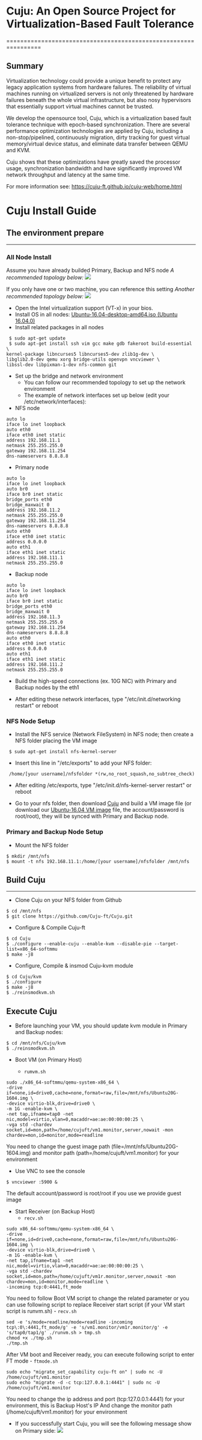 # Cuju: An Open Source Project for Virtualization-Based Fault Tolerance

================================================================

Summary
-------
Virtualization technology could provide a unique benefit to protect any legacy application systems from hardware failures. The reliability of virtual machines running on virtualized servers is not only threatened by hardware failures beneath the whole virtual infrastructure, but also nosy hypervisors that essentially support virtual machines cannot be trusted.

We develop the opensource tool, Cuju, which is a virtualization based fault tolerance technique with epoch-based synchronization. There are several performance optimization technologies are applied by Cuju, including a non-stop/pipelined, continuously migration, dirty tracking for guest virtual memory/virtual device status, and eliminate data transfer between QEMU and KVM.

Cuju shows that these optimizations have greatly saved the processor usage, synchronization bandwidth and have significantly improved VM network throughput and latency at the same time.

For more information see: https://cuju-ft.github.io/cuju-web/home.html

# Cuju Install Guide
## The environment prepare
---
### All Node Install
Assume you have already builded Primary, Backup and NFS node
*A recommended topology below:*
![](https://i.imgur.com/DuKZweZ.png)

If you only have one or two machine, you can reference this setting
*Another recommended topology below:*
![](https://i.imgur.com/38d0kzJ.png)

- Open the Intel virtualization support (VT-x) in your bios.
- Install OS in all nodes: [Ubuntu-16.04-desktop-amd64.iso (Ubuntu 16.04.0)](https://drive.google.com/file/d/0B9au9R9FzSWKUjRZclBXbXB0eEk/view)
- Install related packages in all nodes
```
 $ sudo apt-get update
 $ sudo apt-get install ssh vim gcc make gdb fakeroot build-essential \
kernel-package libncurses5 libncurses5-dev zlib1g-dev \
libglib2.0-dev qemu xorg bridge-utils openvpn vncviewer \
libssl-dev libpixman-1-dev nfs-common git
```
- Set up the bridge and network environment 
    - You can follow our recommended topology to set up the network environment 
    - The example of network interfaces set up below (edit your /etc/network/interfaces):
- NFS node
```
auto lo
iface lo inet loopback
auto eth0
iface eth0 inet static
address 192.168.11.1
netmask 255.255.255.0
gateway 192.168.11.254
dns-nameservers 8.8.8.8 
```

- Primary node

```
auto lo
iface lo inet loopback
auto br0
iface br0 inet static
bridge_ports eth0
bridge_maxwait 0
address 192.168.11.2
netmask 255.255.255.0
gateway 192.168.11.254
dns-nameservers 8.8.8.8
auto eth0
iface eth0 inet static
address 0.0.0.0
auto eth1
iface eth1 inet static
address 192.168.111.1
netmask 255.255.255.0
```
- Backup node
```
auto lo
iface lo inet loopback
auto br0
iface br0 inet static
bridge_ports eth0
bridge_maxwait 0
address 192.168.11.3
netmask 255.255.255.0
gateway 192.168.11.254
dns-nameservers 8.8.8.8
auto eth0
iface eth0 inet static
address 0.0.0.0
auto eth1
iface eth1 inet static
address 192.168.111.2
netmask 255.255.255.0 

```

- Build the high-speed connections (ex. 10G NIC) with Primary and Backup nodes by the eth1

- After editing these network interfaces, type "/etc/init.d/networking restart" or reboot

### NFS Node Setup

- Install the NFS service (Network FileSystem) in NFS node; then create a NFS folder placing the VM image
```
 $ sudo apt-get install nfs-kernel-server
```
- Insert this line in "/etc/exports" to add your NFS folder: 
```
 /home/[your username]/nfsfolder *(rw,no_root_squash,no_subtree_check) 
```
- After editing /etc/exports, type "/etc/init.d/nfs-kernel-server restart" or reboot

- Go to your nfs folder, then download [Cuju](https://github.com/Cuju-ft/Cuju) and build a VM image file (or download our [Ubuntu-16.04 VM image](https://drive.google.com/file/d/0B9au9R9FzSWKNjZpWUNlNDZLcEU/view?usp=sharing) file, the account/password is root/root), they will be synced with Primary and Backup node.

### Primary and Backup Node Setup
- Mount the NFS folder
```
$ mkdir /mnt/nfs
$ mount -t nfs 192.168.11.1:/home/[your username]/nfsfolder /mnt/nfs
```
## Build Cuju
---
* Clone Cuju on your NFS folder from Github
```
$ cd /mnt/nfs
$ git clone https://github.com/Cuju-ft/Cuju.git
```
* Configure & Compile Cuju-ft

```
$ cd Cuju
$ ./configure --enable-cuju --enable-kvm --disable-pie --target-list=x86_64-softmmu
$ make -j8

```

* Configure, Compile & insmod Cuju-kvm module

```
$ cd Cuju/kvm
$ ./configure
$ make -j8
$ ./reinsmodkvm.sh

```

Execute Cuju
-------
* Before launching your VM, you should update kvm module in Primary and Backup nodes: 
```
$ cd /mnt/nfs/Cuju/kvm
$ ./reinsmodkvm.sh
```

* Boot VM (on Primary Host)

    - ```rumvm.sh```

```
sudo ./x86_64-softmmu/qemu-system-x86_64 \
-drive if=none,id=drive0,cache=none,format=raw,file=/mnt/nfs/Ubuntu20G-1604.img \
-device virtio-blk,drive=drive0 \
-m 1G -enable-kvm \
-net tap,ifname=tap0 -net nic,model=virtio,vlan=0,macaddr=ae:ae:00:00:00:25 \
-vga std -chardev socket,id=mon,path=/home/cujuft/vm1.monitor,server,nowait -mon chardev=mon,id=monitor,mode=readline

```

You need to change the guest image path (file=/mnt/nfs/Ubuntu20G-1604.img) and monitor path (path=/home/cujuft/vm1.monitor) for your environment


* Use VNC to see the console

```
$ vncviewer :5900 &

```

The default account/password is root/root if you use we provide guest image

* Start Receiver (on Backup Host)
    - ```recv.sh```

```
sudo x86_64-softmmu/qemu-system-x86_64 \
-drive if=none,id=drive0,cache=none,format=raw,file=/mnt/nfs/Ubuntu20G-1604.img \
-device virtio-blk,drive=drive0 \
-m 1G -enable-kvm \
-net tap,ifname=tap1 -net nic,model=virtio,vlan=0,macaddr=ae:ae:00:00:00:25 \
-vga std -chardev socket,id=mon,path=/home/cujuft/vm1r.monitor,server,nowait -mon chardev=mon,id=monitor,mode=readline \
-incoming tcp:0:4441,ft_mode

```

You need to follow Boot VM script to change the related parameter
or you can use following script to replace Receiver start script (if your VM start script is runvm.sh)
    - ```recv.sh```

```
sed -e 's/mode=readline/mode=readline -incoming tcp\:0\:4441,ft_mode/g' -e 's/vm1.monitor/vm1r.monitor/g' -e 's/tap0/tap1/g' ./runvm.sh > tmp.sh
chmod +x ./tmp.sh
./tmp.sh

```

After VM boot and Receiver ready, you can execute following script to enter FT mode
    - ```ftmode.sh```
```
sudo echo "migrate_set_capability cuju-ft on" | sudo nc -U /home/cujuft/vm1.monitor
sudo echo "migrate -d -c tcp:127.0.0.1:4441" | sudo nc -U /home/cujuft/vm1.monitor

```
You need to change the ip address and port (tcp:127.0.0.1:4441) for your environment, this is Backup Host's IP
And change the monitor path (/home/cujuft/vm1.monitor) for your environment

* If you successfully start Cuju, you will see the following message show on Primary side:
![](https://i.imgur.com/nUdwKkB.jpg)

